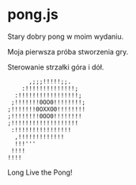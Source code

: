 # pong.js
Stary dobry pong w moim wydaniu.

Moja pierwsza próba stworzenia gry.

Sterowanie strzałki góra i dół.

          ,;;;!!!!!;;.
        :!!!!!!!!!!!!!!;
      :!!!!!!!!!!!!!!!!!;
     ;!!!!!!!0OO0!!!!!!!!;
    ;!!!!!!!0OXXO0!!!!!!!!
    ;!!!!!!!!0OO0!!!!!!!!
    ;!!!!!!!!!!!!!!!!!!!
     :!!!!!!!!!!!!!!!!
      ,!!!!!!!!!!!!!
      !!!'''
     !!!!
    !!!!                         


Long Live the Pong!
